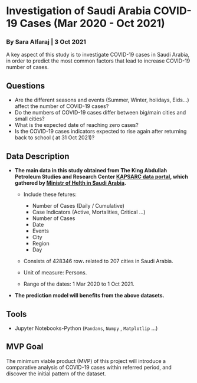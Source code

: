 
# Investigation of Saudi Arabia COVID-19 Cases (Mar 2020 - Oct 2021)
### By Sara Alfaraj | 3 Oct 2021

A key aspect of this study is to investigate COVID-19 cases in Saudi Arabia, in order to predict the most common factors that lead to increase COVID-19 number of cases.  

## Questions
- Are the different seasons and events (Summer, Winter, holidays, Eids...) affect the number of COVID-19 cases?
- Do the numbers of COVID-19 cases differ between big/main cities and small cities?
- What is the expected date of reaching zero cases? 
- Is the COVID-19 cases indicators expected to rise again after returning back to school ( at 31 Oct 2021)?

## Data Description 
- **The main data in this study obtained from The King Abdullah Petroleum Studies and Research Center [KAPSARC data portal](https://datasource.kapsarc.org/explore/dataset/saudi-arabia-coronavirus-disease-covid-19-situation/export/?disjunctive.daily_cumulative&disjunctive.indicator&disjunctive.event&disjunctive.city_en&disjunctive.region_en), which gathered by [Ministr of Helth in Saudi Arabia](https://covid19.moh.gov.sa/).**
  - Include these fetures:
    - Number of Cases (Daily / Cumulative)
    - Case Indicators (Active, Mortalities, Critical ...)
    - Number of Cases 
    - Date
    - Events
    - City
    - Region
    - Day

  - Consists of 428346 row، related to 207 cities in Saudi Arabia.
  - Unit of measure: Persons.
  - Range of the dates: 1 Mar 2020 to 1 Oct 2021.

- **The prediction model will benefits from the above datasets.**

## Tools
- Jupyter Notebooks-Python (`Pandans`, `Numpy` , `Matplotlip` ...)

## MVP Goal
The minimum viable product (MVP) of this project will introduce a comparative analysis of COVID-19 cases within referred period, and discover the initial pattern of the dataset.

